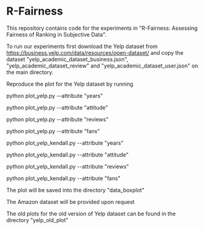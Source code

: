 # R-Fairness
This repository contains code for the experiments in "R-Fairness: Assessing Fairness of Ranking in Subjective Data".

To run our experiments first download the Yelp dataset from https://business.yelp.com/data/resources/open-dataset/ and copy the dataset "yelp_academic_dataset_business.json", "yelp_academic_dataset_review" and "yelp_academic_dataset_user.json" on the main directory.

Reproduce the plot for the Yelp dataset by running

python plot_yelp.py --attribute "years"

python plot_yelp.py --attribute "attitude"

python plot_yelp.py --attribute "reviews"

python plot_yelp.py --attribute "fans"

python plot_yelp_kendall.py --attribute "years"

python plot_yelp_kendall.py --attribute "attitude"

python plot_yelp_kendall.py --attribute "reviews"

python plot_yelp_kendall.py --attribute "fans"

The plot will be saved into the directory "data_boxplot"

The Amazon dataset will be provided upon request

The old plots for the old version of Yelp dataset can be found in the directory "yelp_old_plot" 



